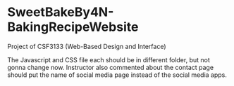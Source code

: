 # SweetBakeBy4N-BakingRecipeWebsite
Project of CSF3133 (Web-Based Design and Interface) 

The Javascript and CSS file each should be in different folder, but not gonna change now.
Instructor also commented about the contact page should put the name of social media page instead of the social media apps.
